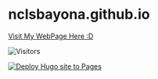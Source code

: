 # nclsbayona.github.io

[Visit My WebPage Here :D](https://nclsbayona.github.io)

![Visitors](https://api.visitorbadge.io/api/visitors?path=https%3A%2F%2Fnclsbayona.github.io&label=Visitor%20count&labelColor=%23000000&countColor=%23ff8a65&style=flat-square&labelStyle=upper)

[![Deploy Hugo site to Pages](https://github.com/nclsbayona/nclsbayona.github.io/actions/workflows/deploy.yml/badge.svg)](https://github.com/nclsbayona/nclsbayona.github.io/actions/workflows/deploy.yml)